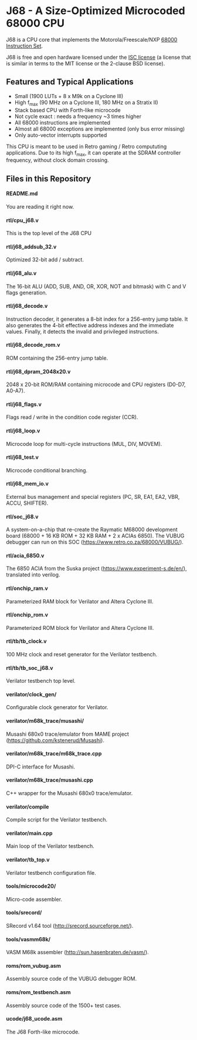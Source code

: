 
J68 - A Size-Optimized Microcoded 68000 CPU
===========================================

J68 is a CPU core that implements the Motorola/Freescale/NXP [68000 Instruction Set](https://www.nxp.com/files/archives/doc/ref_manual/M68000PRM.pdf).

J68 is free and open hardware licensed under the [ISC license](http://en.wikipedia.org/wiki/ISC_license)
(a license that is similar in terms to the MIT license or the 2-clause BSD license).

Features and Typical Applications
---------------------------------

- Small (1900 LUTs + 8 x M9k on a Cyclone III)
- High f<sub>max</sub> (90 MHz on a Cyclone III, 180 MHz on a Stratix II)
- Stack based CPU with Forth-like microcode
- Not cycle exact : needs a frequency ~3 times higher
- All 68000 instructions are implemented
- Almost all 68000 exceptions are implemented (only bus error missing)
- Only auto-vector interrupts supported

This CPU is meant to be used in Retro gaming / Retro compututing applications. Due to its high f<sub>max</sub>,
it can operate at the SDRAM controller frequency, without clock domain crossing.

Files in this Repository
------------------------

#### README.md

You are reading it right now.

#### rtl/cpu_j68.v

This is the top level of the J68 CPU

#### rtl/j68_addsub_32.v

Optimized 32-bit add / subtract.

#### rtl/j68_alu.v

The 16-bit ALU (ADD, SUB, AND, OR, XOR, NOT and bitmask) with C and V flags generation.

#### rtl/j68_decode.v

Instruction decoder, it generates a 8-bit index for a 256-entry jump table.
It also generates the 4-bit effective address indexes and the immediate values.
Finally, it detects the invalid and privileged instructions.

#### rtl/j68_decode_rom.v

ROM containing the 256-entry jump table.

#### rtl/j68_dpram_2048x20.v

2048 x 20-bit ROM/RAM containing microcode and CPU registers (D0-D7, A0-A7).

#### rtl/j68_flags.v

Flags read / write in the condition code register (CCR).

#### rtl/j68_loop.v

Microcode loop for multi-cycle instructions (MUL, DIV, MOVEM).

#### rtl/j68_test.v

Microcode conditional branching.

#### rtl/j68_mem_io.v

External bus management and special registers (PC, SR, EA1, EA2, VBR, ACCU, SHIFTER).

#### rtl/soc_j68.v

A system-on-a-chip that re-create the Raymatic M68000 development board (68000 + 16 KB ROM + 32 KB RAM + 2 x ACIAs 6850).
The VUBUG debugger can run on this SOC (https://www.retro.co.za/68000/VUBUG/).

#### rtl/acia_6850.v

The 6850 ACIA from the Suska project (https://www.experiment-s.de/en/), translated into verilog.

#### rtl/onchip_ram.v

Parameterized RAM block for Verilator and Altera Cyclone III.

#### rtl/onchip_rom.v

Parameterized ROM block for Verilator and Altera Cyclone III.

#### rtl/tb/tb_clock.v

100 MHz clock and reset generator for the Verilator testbench.

#### rtl/tb/tb_soc_j68.v

Verilator testbench top level.

#### verilator/clock_gen/

Configurable clock generator for Verilator.

#### verilator/m68k_trace/musashi/

Musashi 680x0 trace/emulator from MAME project (https://github.com/kstenerud/Musashi).

#### verilator/m68k_trace/m68k_trace.cpp

DPI-C interface for Musashi.

#### verilator/m68k_trace/musashi.cpp

C++ wrapper for the Musashi 680x0 trace/emulator.

#### verilator/compile

Compile script for the Verilator testbench.

#### verilator/main.cpp

Main loop of the Verilator testbench.

#### verilator/tb_top.v

Verilator testbench configuration file.

#### tools/microcode20/

Micro-code assembler.

#### tools/srecord/

SRecord v1.64 tool (http://srecord.sourceforge.net/).

#### tools/vasmm68k/

VASM M68k assembler (http://sun.hasenbraten.de/vasm/).

#### roms/rom_vubug.asm

Assembly source code of the VUBUG debugger ROM.

#### roms/rom_testbench.asm

Assembly source code of the 1500+ test cases.

#### ucode/j68_ucode.asm

The J68 Forth-like microcode.

